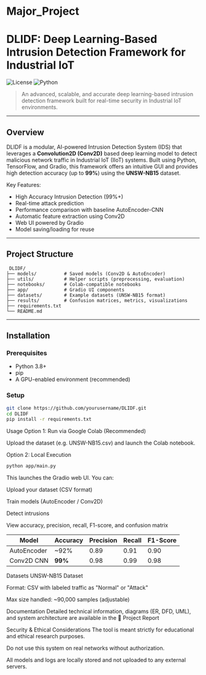 # Major_Project
# DLIDF: Deep Learning-Based Intrusion Detection Framework for Industrial IoT

![License](https://img.shields.io/badge/license-MIT-green)
![Python](https://img.shields.io/badge/Python-3.8+-blue)

> An advanced, scalable, and accurate deep learning-based intrusion detection framework built for real-time security in Industrial IoT environments.

---

## Overview

DLIDF is a modular, AI-powered Intrusion Detection System (IDS) that leverages a **Convolution2D (Conv2D)** based deep learning model to detect malicious network traffic in Industrial IoT (IIoT) systems. Built using Python, TensorFlow, and Gradio, this framework offers an intuitive GUI and provides high detection accuracy (up to **99%**) using the **UNSW-NB15** dataset.

Key Features:
- High Accuracy Intrusion Detection (99%+)
- Real-time attack prediction
- Performance comparison with baseline AutoEncoder-CNN
- Automatic feature extraction using Conv2D
- Web UI powered by Gradio
- Model saving/loading for reuse

---

##  Project Structure

```text
 DLIDF/
├── models/          # Saved models (Conv2D & AutoEncoder)
├── utils/           # Helper scripts (preprocessing, evaluation)
├── notebooks/       # Colab-compatible notebooks
├── app/             # Gradio UI components
├── datasets/        # Example datasets (UNSW-NB15 format)
├── results/         # Confusion matrices, metrics, visualizations
├── requirements.txt
└── README.md
```

---

##  Installation

### Prerequisites

- Python 3.8+
- pip
- A GPU-enabled environment (recommended)

###  Setup

```bash
git clone https://github.com/yourusername/DLIDF.git
cd DLIDF
pip install -r requirements.txt
```
Usage
Option 1: Run via Google Colab (Recommended)

Upload the dataset (e.g. UNSW-NB15.csv) and launch the Colab notebook.

Option 2: Local Execution

```bash
python app/main.py
```
This launches the Gradio web UI. You can:

Upload your dataset (CSV format)

Train models (AutoEncoder / Conv2D)

Detect intrusions

View accuracy, precision, recall, F1-score, and confusion matrix

| Model       | Accuracy | Precision | Recall | F1-Score |
| ----------- | -------- | --------- | ------ | -------- |
| AutoEncoder | \~92%    | 0.89      | 0.91   | 0.90     |
| Conv2D CNN  | **99%**  | 0.98      | 0.99   | 0.98     |

Datasets
UNSW-NB15 Dataset

Format: CSV with labeled traffic as "Normal" or "Attack"

Max size handled: ~90,000 samples (adjustable)

Documentation
Detailed technical information, diagrams (ER, DFD, UML), and system architecture are available in the 📄 Project Report

Security & Ethical Considerations
The tool is meant strictly for educational and ethical research purposes.

Do not use this system on real networks without authorization.

All models and logs are locally stored and not uploaded to any external servers.


